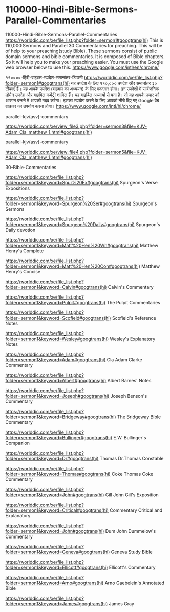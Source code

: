 # 110000-Hindi-Bible-Sermons-Parallel-Commentaries
110000-Hindi-Bible-Sermons-Parallel-Commentaries
https://worlddic.com/xe/file_list.php?folder=sermon1#googtrans(hi) 
This is 110,000 Sermons and Parallel 30 Commentaries for preaching. 
This will be of help to your preaching(study Bible). 
These sermons consist of public domain sermons and bible commentaries. 
It is composed of Bible chapters. 
So it will help you to make your preaching easier.
You must use the Google web browser below to use this.
https://www.google.com/intl/en/chrome/

११००००-हिंदी-बाइबल-उपदेश-समानांतर-टिप्पणी
https://worlddic.com/xe/file_list.php?folder=sermon1#googtrans(hi)
यह उपदेश के लिए ११०,००० उपदेश और समानांतर ३० टीकाएँ हैं।
यह आपके उपदेश (बाइबल का अध्ययन) के लिए मददगार होगा।
इन उपदेशों में सार्वजनिक डोमेन उपदेश और बाइबिल कमेंट्री शामिल हैं।
यह बाइबिल अध्यायों से बना है।
तो यह आपके प्रचार को आसान बनाने में आपकी मदद करेगा।
इसका उपयोग करने के लिए आपको नीचे दिए गए Google वेब ब्राउज़र का उपयोग करना होगा।
https://www.google.com/intl/hi/chrome/


parallel-kjv(asv)-commentary

https://worlddic.com/xe/view_file3.php?folder=sermon3&file=KJV-Adam_Cla_matthew_1.html#googtrans(hi) 

parallel-kjv(asv)-commentary

https://worlddic.com/xe/view_file4.php?folder=sermon5&file=KJV-Adam_Cla_matthew_1.html#googtrans(hi)

30-Bible-Commentaries

 https://worlddic.com/xe/file_list.php?folder=sermon1&keyword=Spur%20Ex#googtrans(hi) Spurgeon's Verse Expositions 
 
 https://worlddic.com/xe/file_list.php?folder=sermon1&keyword=Spurgeon%20Ser#googtrans(hi) Spurgeon's Sermons 
 
 https://worlddic.com/xe/file_list.php?folder=sermon1&keyword=Spurgeon%20Daily#googtrans(hi) Spurgeon's Daily devotion 
 
 https://worlddic.com/xe/file_list.php?folder=sermon1&keyword=Matt%20Hen%20Wh#googtrans(hi) Matthew Henry's Complete 
 
 https://worlddic.com/xe/file_list.php?folder=sermon1&keyword=Matt%20Hen%20Con#googtrans(hi) Matthew Henry's Concise 


 https://worlddic.com/xe/file_list.php?folder=sermon1&keyword=Calvin#googtrans(hi) Calvin's Commentary  
 
 https://worlddic.com/xe/file_list.php?folder=sermon1&keyword=Pulpit#googtrans(hi) The Pulpit Commentaries 
 
 https://worlddic.com/xe/file_list.php?folder=sermon1&keyword=Scofield#googtrans(hi) Scofield's Reference Notes  
 
 https://worlddic.com/xe/file_list.php?folder=sermon1&keyword=Wesley#googtrans(hi) Wesley's Explanatory Notes 
 
 https://worlddic.com/xe/file_list.php?folder=sermon1&keyword=Adam#googtrans(hi) Cla Adam Clarke Commentary 
 

 https://worlddic.com/xe/file_list.php?folder=sermon1&keyword=Albert#googtrans(hi) Albert Barnes' Notes 
 
 https://worlddic.com/xe/file_list.php?folder=sermon1&keyword=Joseph#googtrans(hi) Joseph Benson's Commentary 
 
 https://worlddic.com/xe/file_list.php?folder=sermon1&keyword=Bridgeway#googtrans(hi) The Bridgeway Bible Commentary 
 
 https://worlddic.com/xe/file_list.php?folder=sermon1&keyword=Bullinger#googtrans(hi) E.W. Bullinger's Companion 
 
 https://worlddic.com/xe/file_list.php?folder=sermon1&keyword=Dr#googtrans(hi) Thomas Dr.Thomas Constable 
 
 
 https://worlddic.com/xe/file_list.php?folder=sermon1&keyword=Thomas#googtrans(hi) Coke Thomas Coke Commentary 
 
 https://worlddic.com/xe/file_list.php?folder=sermon1&keyword=John#googtrans(hi) Gill John Gill's Exposition 
 
 https://worlddic.com/xe/file_list.php?folder=sermon1&keyword=Critical#googtrans(hi) Commentary Critical and Explanatory 
 
 https://worlddic.com/xe/file_list.php?folder=sermon1&keyword=John#googtrans(hi) Dum John Dummelow's Commentary 
 
 https://worlddic.com/xe/file_list.php?folder=sermon1&keyword=Geneva#googtrans(hi) Geneva Study Bible 
 
 
 https://worlddic.com/xe/file_list.php?folder=sermon1&keyword=Ellicott#googtrans(hi) Ellicott's Commentary 
 
 https://worlddic.com/xe/file_list.php?folder=sermon1&keyword=Arno#googtrans(hi) Arno Gaebelein's Annotated Bible 
 
 https://worlddic.com/xe/file_list.php?folder=sermon1&keyword=James#googtrans(hi) James Gray 
 
 
